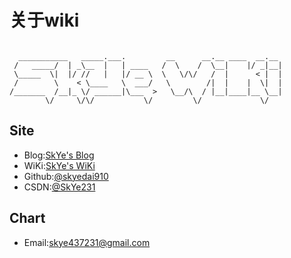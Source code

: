 # **关于wiki**
```

  ___________   _____.___.         __      __.__ ____  __.__ 
 /   _____/  | _\__  |   | ____   /  \    /  \__|    |/ _|__|
 \_____  \|  |/ //   |   |/ __ \  \   \/\/   /  |      < |  |
 /        \    < \____   \  ___/   \        /|  |    |  \|  |
/_______  /__|_ \/ ______|\___  >   \__/\  / |__|____|__ \__|
        \/     \/\/           \/         \/             \/   

```

## **Site**

* Blog:[SkYe's Blog](https://www.mrskye.cn)
* WiKi:[SkYe's WiKi](https://wiki.mrskye.cn)
* Github:[@skyedai910](https://github.com/skyedai910)
* CSDN:[@SkYe231](https://blog.csdn.net/weixin_43921239)

## **Chart**

* Email:skye437231@gmail.com

